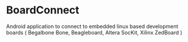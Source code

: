 BoardConnect
============

Android application to connect to embedded linux based development boards ( Begalbone Bone, Beagleboard, Altera SocKit, Xilinx ZedBoard ) 
